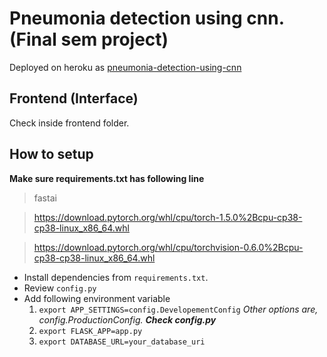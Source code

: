 # Pneumonia detection using cnn. (Final sem project)

Deployed on heroku as [pneumonia-detection-using-cnn](http://penumonia-detection-using-cnn.heroku.com)


## Frontend (Interface)
Check inside frontend folder. 

## How to setup

**Make sure requirements.txt has following line**

>fastai

>https://download.pytorch.org/whl/cpu/torch-1.5.0%2Bcpu-cp38-cp38-linux_x86_64.whl

>https://download.pytorch.org/whl/cpu/torchvision-0.6.0%2Bcpu-cp38-cp38-linux_x86_64.whl

* Install dependencies from `requirements.txt`.
* Review `config.py`
* Add following environment variable 
    1. `export APP_SETTINGS=config.DevelopementConfig`  *Other options are, config.ProductionConfig. **Check config.py***
    2. `export FLASK_APP=app.py` 
    3. `export DATABASE_URL=your_database_uri`



 






